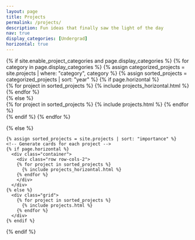 ```yaml
---
layout: page
title: Projects
permalink: /projects/
description: Fun ideas that finally saw the light of the day
nav: true
display_categories: [Undergrad]
horizontal: true
---
```

<div class="projects">
  {% if site.enable_project_categories and page.display_categories %}
  <!-- Display categorized projects -->
    {% for category in page.display_categories %}
      <!-- <h2 class="category">{{category}}</h2> -->
      {% assign categorized_projects = site.projects | where: "category", category %}
      {% assign sorted_projects = categorized_projects | sort: "year" %}
      <!-- Generate cards for each project -->
      {% if page.horizontal %}
        <div class="container">
          <div class="row row-cols-1">
          {% for project in sorted_projects %}
            {% include projects_horizontal.html %}
          {% endfor %}
          </div>
        </div>
      {% else %}
        <div class="grid">
          {% for project in sorted_projects %}
            {% include projects.html %}
          {% endfor %}
        </div>
      {% endif %}
    {% endfor %}

  {% else %}
  <!-- Display projects without categories -->
    {% assign sorted_projects = site.projects | sort: "importance" %}
    <!-- Generate cards for each project -->
    {% if page.horizontal %}
      <div class="container">
        <div class="row row-cols-2">
        {% for project in sorted_projects %}
          {% include projects_horizontal.html %}
        {% endfor %}
        </div>
      </div>
    {% else %}
      <div class="grid">
        {% for project in sorted_projects %}
          {% include projects.html %}
        {% endfor %}
      </div>
    {% endif %}

  {% endif %}

</div>

